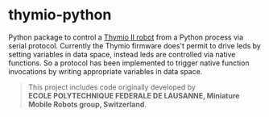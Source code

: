 # thymio-python

Python package to control a [Thymio II robot](https://thymio.org) from a Python process via serial protocol. Currently the Thymio firmware does't permit to drive leds by setting variables in data space, instead leds are controlled via native functions. So a protocol has been implemented to trigger native function invocations by writing appropriate variables in data space.

> This project includes code originally developed by  
> **ECOLE POLYTECHNIQUE FEDERALE DE LAUSANNE, Miniature Mobile Robots group, Switzerland**.
